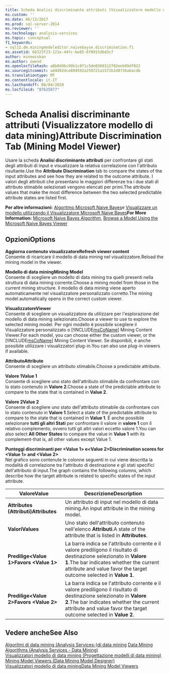 ```yaml
---
title: Scheda Analisi discriminante attributi (Visualizzatore modello di data mining) | Microsoft Docs
ms.custom: ''
ms.date: 06/13/2017
ms.prod: sql-server-2014
ms.reviewer: ''
ms.technology: analysis-services
ms.topic: conceptual
f1_keywords:
- sql12.dm.miningmodeleditor.naivebayse.discrimination.f1
ms.assetid: 68323f23-121e-44fc-be85-6f9915d6d3c7
author: minewiskan
ms.author: owend
ms.openlocfilehash: a8b0d4bc99b1c8f1c5de0269312f02eeb09df022
ms.sourcegitcommit: ad4d92dce894592a259721a1571b1d8736abacdb
ms.translationtype: MT
ms.contentlocale: it-IT
ms.lasthandoff: 08/04/2020
ms.locfileid: "87625877"
---
```

# <a name="attribute-discrimination-tab-mining-model-viewer"></a><span data-ttu-id="1dd46-102">Scheda Analisi discriminante attributi (Visualizzatore modello di data mining)</span><span class="sxs-lookup"><span data-stu-id="1dd46-102">Attribute Discrimination Tab (Mining Model Viewer)</span></span>
  <span data-ttu-id="1dd46-103">Usare la scheda **Analisi discriminante attributi** per confrontare gli stati degli attributi di input e visualizzare la relativa correlazione con l'attributo risultante.</span><span class="sxs-lookup"><span data-stu-id="1dd46-103">Use the **Attribute Discrimination** tab to compare the states of the input attributes and see how they are related to the outcome attribute.</span></span> <span data-ttu-id="1dd46-104">I valori degli attributi che presentano le maggiori differenze tra i due stati di attributo stimabile selezionati vengono elencati per primi.</span><span class="sxs-lookup"><span data-stu-id="1dd46-104">The attribute values that make the most difference between the two selected predictable attribute states are listed first.</span></span>  
  
 <span data-ttu-id="1dd46-105">**Per altre informazioni:** [Algoritmo Microsoft Naive Bayes](data-mining/microsoft-naive-bayes-algorithm.md)e [Visualizzare un modello utilizzando il Visualizzatore Microsoft Naive Bayes](data-mining/browse-a-model-using-the-microsoft-naive-bayes-viewer.md)</span><span class="sxs-lookup"><span data-stu-id="1dd46-105">**For More Information:** [Microsoft Naive Bayes Algorithm](data-mining/microsoft-naive-bayes-algorithm.md), [Browse a Model Using the Microsoft Naive Bayes Viewer](data-mining/browse-a-model-using-the-microsoft-naive-bayes-viewer.md)</span></span>  
  
## <a name="options"></a><span data-ttu-id="1dd46-106">Opzioni</span><span class="sxs-lookup"><span data-stu-id="1dd46-106">Options</span></span>  
 <span data-ttu-id="1dd46-107">**Aggiorna contenuto visualizzatore**</span><span class="sxs-lookup"><span data-stu-id="1dd46-107">**Refresh viewer content**</span></span>  
 <span data-ttu-id="1dd46-108">Consente di ricaricare il modello di data mining nel visualizzatore.</span><span class="sxs-lookup"><span data-stu-id="1dd46-108">Reload the mining model in the viewer.</span></span>  
  
 <span data-ttu-id="1dd46-109">**Modello di data mining**</span><span class="sxs-lookup"><span data-stu-id="1dd46-109">**Mining Model**</span></span>  
 <span data-ttu-id="1dd46-110">Consente di scegliere un modello di data mining tra quelli presenti nella struttura di data mining corrente.</span><span class="sxs-lookup"><span data-stu-id="1dd46-110">Choose a mining model from those in the current mining structure.</span></span> <span data-ttu-id="1dd46-111">Il modello di data mining viene aperto automaticamente nel visualizzatore personalizzato corretto.</span><span class="sxs-lookup"><span data-stu-id="1dd46-111">The mining model automatically opens in the correct custom viewer.</span></span>  
  
 <span data-ttu-id="1dd46-112">**Visualizzatore**</span><span class="sxs-lookup"><span data-stu-id="1dd46-112">**Viewer**</span></span>  
 <span data-ttu-id="1dd46-113">Consente di scegliere un visualizzatore da utilizzare per l'esplorazione del modello di data mining selezionato.</span><span class="sxs-lookup"><span data-stu-id="1dd46-113">Choose a viewer to use to explore the selected mining model.</span></span> <span data-ttu-id="1dd46-114">Per ogni modello è possibile scegliere il Visualizzatore personalizzato o [!INCLUDE[msCoName](../includes/msconame-md.md)] Mining Content Viewer.</span><span class="sxs-lookup"><span data-stu-id="1dd46-114">For each model, you can choose either the custom viewer, or the [!INCLUDE[msCoName](../includes/msconame-md.md)] Mining Content Viewer.</span></span> <span data-ttu-id="1dd46-115">Se disponibili, è anche possibile utilizzare i visualizzatori plug-in.</span><span class="sxs-lookup"><span data-stu-id="1dd46-115">You can also use plug-in viewers if available.</span></span>  
  
 <span data-ttu-id="1dd46-116">**Attributo**</span><span class="sxs-lookup"><span data-stu-id="1dd46-116">**Attribute**</span></span>  
 <span data-ttu-id="1dd46-117">Consente di scegliere un attributo stimabile.</span><span class="sxs-lookup"><span data-stu-id="1dd46-117">Choose a predictable attribute.</span></span>  
  
 <span data-ttu-id="1dd46-118">**Valore 1**</span><span class="sxs-lookup"><span data-stu-id="1dd46-118">**Value 1**</span></span>  
 <span data-ttu-id="1dd46-119">Consente di scegliere uno stato dell'attributo stimabile da confrontare con lo stato contenuto in **Valore 2**.</span><span class="sxs-lookup"><span data-stu-id="1dd46-119">Choose a state of the predictable attribute to compare to the state that is contained in **Value 2**.</span></span>  
  
 <span data-ttu-id="1dd46-120">**Valore 2**</span><span class="sxs-lookup"><span data-stu-id="1dd46-120">**Value 2**</span></span>  
 <span data-ttu-id="1dd46-121">Consente di scegliere uno stato dell'attributo stimabile da confrontare con lo stato contenuto in **Valore 1**.</span><span class="sxs-lookup"><span data-stu-id="1dd46-121">Select a state of the predictable attribute to compare to the state that is contained in **Value 1**.</span></span> <span data-ttu-id="1dd46-122">È anche possibile selezionare **tutti gli altri Stati** per confrontare il valore in **valore 1** con il relativo complemento, ovvero tutti gli altri valori eccetto valore 1.</span><span class="sxs-lookup"><span data-stu-id="1dd46-122">You can also select **All Other States** to compare the value in **Value 1** with its complement-that is, all other values except Value 1.</span></span>  
  
 <span data-ttu-id="1dd46-123">**Punteggi discriminanti per \<Value 1> e\<Value 2>**</span><span class="sxs-lookup"><span data-stu-id="1dd46-123">**Discrimination scores for \<Value 1> and \<Value 2>**</span></span>  
 <span data-ttu-id="1dd46-124">Nel grafico sono contenute le colonne seguenti in cui viene descritta la modalità di correlazione tra l'attributo di destinazione e gli stati specifici dell'attributo di input.</span><span class="sxs-lookup"><span data-stu-id="1dd46-124">The graph contains the following columns, which describe how the target attribute is related to specific states of the input attribute.</span></span>  
  
|<span data-ttu-id="1dd46-125">Valore</span><span class="sxs-lookup"><span data-stu-id="1dd46-125">Value</span></span>|<span data-ttu-id="1dd46-126">Descrizione</span><span class="sxs-lookup"><span data-stu-id="1dd46-126">Description</span></span>|  
|-----------|-----------------|  
|<span data-ttu-id="1dd46-127">**Attributes (Attributi)**</span><span class="sxs-lookup"><span data-stu-id="1dd46-127">**Attributes**</span></span>|<span data-ttu-id="1dd46-128">Un attributo di input nel modello di data mining.</span><span class="sxs-lookup"><span data-stu-id="1dd46-128">An input attribute in the mining model.</span></span>|  
|<span data-ttu-id="1dd46-129">**Valori**</span><span class="sxs-lookup"><span data-stu-id="1dd46-129">**Values**</span></span>|<span data-ttu-id="1dd46-130">Uno stato dell'attributo contenuto nell'elenco **Attributi**.</span><span class="sxs-lookup"><span data-stu-id="1dd46-130">A state of the attribute that is listed in **Attributes**.</span></span>|  
|<span data-ttu-id="1dd46-131">**Predilige\<Value 1>**</span><span class="sxs-lookup"><span data-stu-id="1dd46-131">**Favors \<Value 1>**</span></span>|<span data-ttu-id="1dd46-132">La barra indica se l'attributo corrente e il valore prediligono il risultato di destinazione selezionato in **Valore 1**.</span><span class="sxs-lookup"><span data-stu-id="1dd46-132">The bar indicates whether the current attribute and value favor the target outcome selected in **Value 1**.</span></span>|  
|<span data-ttu-id="1dd46-133">**Predilige\<Value 2>**</span><span class="sxs-lookup"><span data-stu-id="1dd46-133">**Favors \<Value 2>**</span></span>|<span data-ttu-id="1dd46-134">La barra indica se l'attributo corrente e il valore prediligono il risultato di destinazione selezionato in **Valore 2**.</span><span class="sxs-lookup"><span data-stu-id="1dd46-134">The bar indicates whether the current attribute and value favor the target outcome selected in **Value 2**.</span></span>|  
  
## <a name="see-also"></a><span data-ttu-id="1dd46-135">Vedere anche</span><span class="sxs-lookup"><span data-stu-id="1dd46-135">See Also</span></span>  
 <span data-ttu-id="1dd46-136">[Algoritmi di data mining &#40;Analysis Services-&#41;di data mining](data-mining/data-mining-algorithms-analysis-services-data-mining.md) </span><span class="sxs-lookup"><span data-stu-id="1dd46-136">[Data Mining Algorithms &#40;Analysis Services - Data Mining&#41;](data-mining/data-mining-algorithms-analysis-services-data-mining.md) </span></span>  
 <span data-ttu-id="1dd46-137">[Visualizzatori modello di data mining &#40;Progettazione modelli di data mining&#41;](mining-model-viewers-data-mining-model-designer.md) </span><span class="sxs-lookup"><span data-stu-id="1dd46-137">[Mining Model Viewers &#40;Data Mining Model Designer&#41;](mining-model-viewers-data-mining-model-designer.md) </span></span>  
 [<span data-ttu-id="1dd46-138">Visualizzatori modello di data mining</span><span class="sxs-lookup"><span data-stu-id="1dd46-138">Data Mining Model Viewers</span></span>](data-mining/data-mining-model-viewers.md)  
  
  
